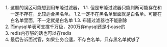 1. 这题的误区可能想到用布隆过滤器，
 1.1. 但是布隆过滤器只能判断可能存在和一定不存在，比较适合黑名单。
 1.2.一定不在黑名单里面就是白名单。可能在白名单里面，不一定就是白名单
 1.3. 布隆过滤器也不能删除
2. 而mysql单表可支撑千万级，200万存mysql还是小case的
3. redis内存够的话也可以存redis
4. 最后告诉面试官，如果业务合适，不存白名单，只存黑名单就够了